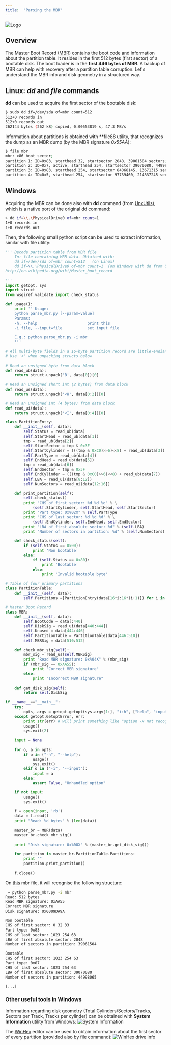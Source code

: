 ```yaml
---
title:  "Parsing the MBR"
---
```


![Logo](/assets/images/mbr.png)

## Overview
The Master Boot Record ([MBR](http://en.wikipedia.org/wiki/Master_boot_record)) contains the boot code and information about the partition table. It resides in the first 512 bytes (first sector) of a bootable disk.  The boot loader is in the **first 446 bytes of MBR**. A backup of MBR can help with recovery after a partition table corruption. Let's understand the MBR info and disk geometry in a structured way.

## Linux: *dd* and *file* commands

**dd** can be used to acquire the first sector of the bootable disk:
```bash
$ sudo dd if=/dev/sda of=mbr count=512
512+0 records in
512+0 records out
262144 bytes (262 kB) copied, 0.00553819 s, 47.3 MB/s
```

Information about partitions is obtained with **file88 utility, that recognizes the dump as an MBR dump (by the MBR signature *0x55AA*):
```bash
$ file mbr  
mbr: x86 boot sector; 
partition 1: ID=0x83, starthead 32, startsector 2048, 39061504 sectors; 
partition 2: ID=0x7, active, starthead 254, startsector 39070080, 44998065 sectors; 
partition 3: ID=0x83, starthead 254, startsector 84068145, 13671315 sectors; 
partition 4: ID=0x5, starthead 254, startsector 97739460, 214837245 sectors, code offset 0x63
```

## Windows

Acquiring the MBR can be done also with **dd** command (from [UnxUtils](http://unxutils.sourceforge.net/)), which is a native port of the original dd command:
```bash
> dd if=\\.\PhysicalDrive0 of=mbr count=1
1+0 records in
1+0 records out
```

Then, the following small python script can be used to extract information, similar with file utility:
```python
''' Decode partition table from MBR file
    In: file containing MBR data. Obtained with:
    dd if=/dev/sda of=mbr count=512   (on Linux)
    dd if=\\.\PhysicalDrive0 of=mbr count=1  (on Windows with dd from UnxUtils)
http://en.wikipedia.org/wiki/Master_boot_record    
    
'''
import getopt, sys
import struct
from wsgiref.validate import check_status

def usage():
    print '''Usage:
    python parse_mbr.py [--param=value]
    Params:
    -h, --help                      print this
    -i file, --input=file           set input file    
    
    E.g.: python parse_mbr.py -i mbr 
    '''

# All multi-byte fields in a 16-byte partition record are little-endian!
# Use '<' when unpacking structs below
 
# Read an unsigned byte from data block
def read_ub(data):
    return struct.unpack('B', data[0])[0]
  
# Read an unsigned short int (2 bytes) from data block    
def read_us(data):
    return struct.unpack('<H', data[0:2])[0]

# Read an unsigned int (4 bytes) from data block    
def read_ui(data):
    return struct.unpack('<I', data[0:4])[0]

class PartitionEntry:
    def __init__(self, data):
        self.Status = read_ub(data)
        self.StartHead = read_ub(data[1])
        tmp = read_ub(data[2])
        self.StartSector = tmp & 0x3F
        self.StartCylinder = (((tmp & 0xC0)>>6)<<8) + read_ub(data[3])
        self.PartType = read_ub(data[4])
        self.EndHead = read_ub(data[5])
        tmp = read_ub(data[6])
        self.EndSector = tmp & 0x3F
        self.EndCylinder = (((tmp & 0xC0)>>6)<<8) + read_ub(data[7])
        self.LBA = read_ui(data[8:12])
        self.NumSectors = read_ui(data[12:16])    
    
    def print_partition(self):
        self.check_status()
        print "CHS of first sector: %d %d %d" % \
            (self.StartCylinder, self.StartHead, self.StartSector)
        print "Part type: 0x%02X" % self.PartType
        print "CHS of last sector: %d %d %d" % \
            (self.EndCylinder, self.EndHead, self.EndSector)
        print "LBA of first absolute sector: %d" % (self.LBA)
        print "Number of sectors in partition: %d" % (self.NumSectors)
                
    def check_status(self):
        if (self.Status == 0x00):
            print 'Non bootable'
        else:
            if (self.Status == 0x80):
                print 'Bootable'
            else: 
                print 'Invalid bootable byte'
        
# Table of four primary partitions        
class PartitionTable:
    def __init__(self, data):
        self.Partitions =[PartitionEntry(data[16*i:16*(i+1)]) for i in range (0, 4)]

# Master Boot Record        
class MBR:
    def __init__(self, data):
        self.BootCode = data[:440]        
        self.DiskSig = read_ui(data[440:444])
        self.Unused = data[444:446]        
        self.PartitionTable = PartitionTable(data[446:510])        
        self.MBRSig = data[510:512]
        
    def check_mbr_sig(self):
        mbr_sig = read_us(self.MBRSig)
        print "Read MBR signature: 0x%04X" % (mbr_sig)
        if (mbr_sig == 0xAA55):
            print "Correct MBR signature"
        else:
            print "Incorrect MBR signature"
            
    def get_disk_sig(self):        
        return self.DiskSig      
                      
if __name__=="__main__":
    try:
        opts, args = getopt.getopt(sys.argv[1:], "i:h", ["help", "input="])
    except getopt.GetoptError, err:
        print str(err) # will print something like "option -x not recognized"
        usage()
        sys.exit(2)
        
    input = None
    
    for o, a in opts:
        if o in ("-h", "--help"):
            usage()
            sys.exit()
        elif o in ("-i", "--input"):
            input = a
        else:
            assert False, "Unhandled option"

    if not input:
        usage()
        sys.exit()
        
    f = open(input, 'rb')
    data = f.read()
    print "Read: %d bytes" % (len(data))
    
    master_br = MBR(data)    
    master_br.check_mbr_sig()
    
    print "Disk signature: 0x%08X" % (master_br.get_disk_sig())
    
    for partition in master_br.PartitionTable.Partitions:
        print ""
        partition.print_partition()    
    
    f.close()
```    

On [this](/assets/misc/mbr) mbr file, it will recognise the following structure:
```bash
 ~ python parse_mbr.py -i mbr
Read: 512 bytes
Read MBR signature: 0xAA55
Correct MBR signature
Disk signature: 0x0009DA9A

Non bootable
CHS of first sector: 0 32 33
Part type: 0x83
CHS of last sector: 1023 254 63
LBA of first absolute sector: 2048
Number of sectors in partition: 39061504

Bootable
CHS of first sector: 1023 254 63
Part type: 0x07
CHS of last sector: 1023 254 63
LBA of first absolute sector: 39070080
Number of sectors in partition: 44998065

[...]
```

### Other useful tools in Windows

Information regarding disk geometry (Total Cylinders/Sectors/Tracks,  Sectors per Track, Tracks per cylinder) can be obtained with **System Information** utility from Windows:
![System Information](/assets/images/systemInfo.JPG)

The [WinHex](http://www.x-ways.net/winhex/) editor can be used to obtain information about the first sector of every partition (provided also by file command):
![WinHex drive info](/assets/images/winhex.jpg)
